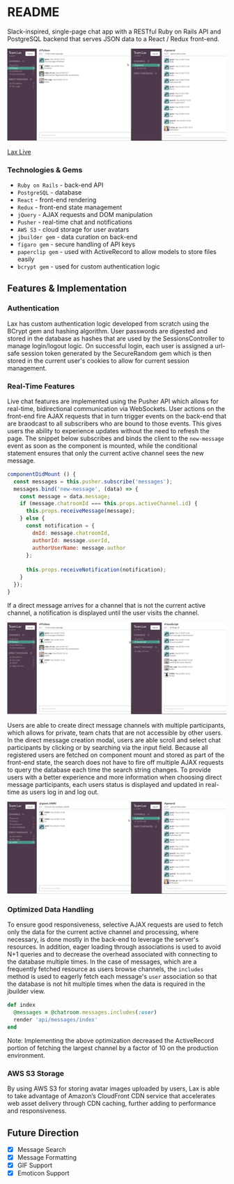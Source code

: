 # README

Slack-inspired, single-page chat app with a RESTful Ruby on Rails API and PostgreSQL backend that serves JSON data to a React / Redux front-end.

![lax image][lax_channels]

[Lax Live][live]

### Technologies & Gems
- `Ruby on Rails` - back-end API
- `PostgreSQL` - database
- `React` - front-end rendering
- `Redux` - front-end state management
- `jQuery` - AJAX requests and DOM manipulation
- `Pusher` - real-time chat and notifications
- `AWS S3` - cloud storage for user avatars
- `jbuilder gem` - data curation on back-end
- `figaro gem` - secure handling of API keys
- `paperclip gem` - used with ActiveRecord to allow models to store files easily
- `bcrypt gem` - used for custom authentication logic

## Features & Implementation

### Authentication

Lax has custom authentication logic developed from scratch using the BCrypt gem and hashing algorithm. User passwords are digested and stored in
the database as hashes that are used by the SessionsController to manage login/logout logic. On successful login, each user is assigned a url-safe session
token generated by the SecureRandom gem which is then stored in the current user's cookies to allow for current session management.

### Real-Time Features

Live chat features are implemented using the Pusher API which allows for real-time, bidirectional communication via WebSockets. User actions on the front-end fire
AJAX requests that in turn trigger events on the back-end that are braodcast to all subscribers who are bound to those events. This gives users the ability to
experience updates without the need to refresh the page. The snippet below subscribes and binds the client to the `new-message` event as soon as the component is
mounted, while the conditional statement ensures that only the current active channel sees the new message.

```js
componentDidMount () {
  const messages = this.pusher.subscribe('messages');
  messages.bind('new-message', (data) => {
    const message = data.message;
    if (message.chatroomId === this.props.activeChannel.id) {
      this.props.receiveMessage(message);
    } else {
      const notification = {
        dmId: message.chatroomId,
        authorId: message.userId,
        authorUserName: message.author
      };

      this.props.receiveNotification(notification);
    }
  });
}
```
If a direct message arrives for a channel that is not the current active channel, a notification is displayed until the user
visits the channel.

![lax image][lax_notifications]

Users are able to create direct message channels with multiple participants, which allows for private, team chats that
are not accessible by other users. In the direct message creation modal, users are able scroll and select chat participants by clicking
or by searching via the input field. Because all registered users are fetched on component mount and stored as part of the front-end
state, the search does not have to fire off multiple AJAX requests to query the database each time the search string changes. To provide
users with a better experience and more information when choosing direct message participants, each users status is displayed
and updated in real-time as users log in and log out.

![lax image][lax_search_users]

### Optimized Data Handling

To ensure good responsiveness, selective AJAX requests are used to fetch only the data for the current active channel and processing, where necessary, is done
mostly in the back-end to leverage the server's resources. In addition, eager loading through associations is used to avoid N+1 queries and to decrease the overhead
associated with connecting to the database multiple times. In the case of messages, which are a frequently fetched resource as users browse channels, the
`includes` method is used to eagerly fetch each message's `user` association so that the database is not hit multiple times when the data is required in the
jbuilder view.

```ruby
def index
  @messages = @chatroom.messages.includes(:user)
  render 'api/messages/index'
end
```

Note: Implementing the above optimization decreased the ActiveRecord portion of fetching the largest channel by a factor of 10 on
the production environment.

### AWS S3 Storage

By using AWS S3 for storing avatar images uploaded by users, Lax is able to take advantage of Amazon’s CloudFront CDN service that
accelerates web asset delivery through CDN caching, further adding to performance and responsiveness.


## Future Direction

* [X] Message Search
* [X] Message Formatting
* [X] GIF Support
* [X] Emoticon Support

[live]: http://laxapp.online
[lax_channels]: docs/images/lax_channels.gif
[lax_notifications]: docs/images/lax_notifications.gif
[lax_search_users]: docs/images/lax_search_users.gif
